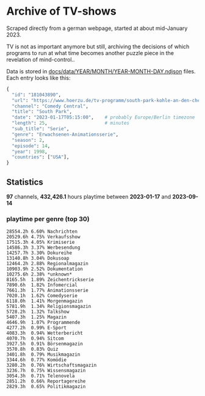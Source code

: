 # Archive of TV-shows

Scraped directly from a german webpage, started at about mid-January 2023.

TV is not as important anymore but still, archiving the decisions of which programs to run at what time
becomes another puzzle piece in the revelation of mind-control.. 

Data is stored in [docs/data/YEAR/MONTH/YEAR-MONTH-DAY.ndjson](docs/data/) files. 
Each entry looks like this:

```python
{
  "id": "181043890", 
  "url": "https://www.hoerzu.de/tv-programm/south-park-kohle-an-den-chefkoch/bid_181043890/", 
  "channel": "Comedy Central", 
  "title": "South Park", 
  "date": "2023-01-17T05:15:00",    # probably Europe/Berlin timezone 
  "length": 25,                     # minutes 
  "sub_title": "Serie", 
  "genre": "Erwachsenen-Animationsserie", 
  "season": 2, 
  "episode": 14, 
  "year": 1998, 
  "countries": ["USA"],
}
```

## Statistics

**97** channels, **432,426.1** hours playtime between **2023-01-17** and **2023-09-14**


### playtime per genre (top 30)

    28554.2h 6.60% Nachrichten
    20529.6h 4.75% Verkaufsshow
    17515.3h 4.05% Krimiserie
    14586.3h 3.37% Werbesendung
    14257.7h 3.30% Dokureihe
    13140.8h 3.04% Dokusoap
    12464.2h 2.88% Regionalmagazin
    10903.9h 2.52% Dokumentation
    10275.6h 2.38% *unknown*
    8165.5h  1.89% Zeichentrickserie
    7890.6h  1.82% Infomercial
    7661.3h  1.77% Animationsserie
    7020.1h  1.62% Comedyserie
    6118.0h  1.41% Morgenmagazin
    5781.9h  1.34% Religionsmagazin
    5728.2h  1.32% Talkshow
    5407.3h  1.25% Magazin
    4646.9h  1.07% Programmende
    4277.2h  0.99% E-Sport
    4083.3h  0.94% Wetterbericht
    4070.7h  0.94% Sitcom
    3927.5h  0.91% Börsenmagazin
    3570.8h  0.83% Quiz
    3401.8h  0.79% Musikmagazin
    3344.6h  0.77% Komödie
    3280.2h  0.76% Wirtschaftsmagazin
    3236.7h  0.75% Wissensmagazin
    3054.3h  0.71% Telenovela
    2851.2h  0.66% Reportagereihe
    2829.3h  0.65% Politikmagazin
